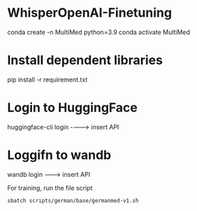 # WhisperOpenAI-Finetuning


conda create -n MultiMed python=3.9
conda activate MultiMed

# Install dependent libraries
pip install -r requirement.txt

# Login to HuggingFace
huggingface-cli login ----> insert API

# Loggifn to wandb
wandb login ---> insert API


For training, run the file script
```slurm server
sbatch scripts/german/base/germanmed-v1.sh
```
